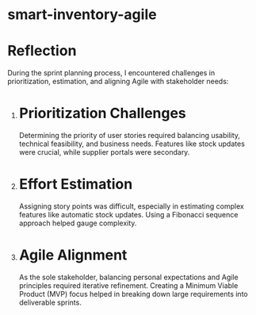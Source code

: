 # smart-inventory-agile
# Reflection

During the sprint planning process, I encountered challenges in prioritization, estimation, and aligning Agile with stakeholder needs:

1. # Prioritization Challenges  
   Determining the priority of user stories required balancing usability, technical feasibility, and business needs. Features like stock updates were crucial, while supplier portals were secondary.

2. # Effort Estimation  
   Assigning story points was difficult, especially in estimating complex features like automatic stock updates. Using a Fibonacci sequence approach helped gauge complexity.

3. # Agile Alignment  
   As the sole stakeholder, balancing personal expectations and Agile principles required iterative refinement. Creating a Minimum Viable Product (MVP) focus helped in breaking down large requirements into deliverable sprints.
